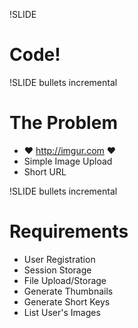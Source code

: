 !SLIDE

# Code!

!SLIDE bullets incremental

# The Problem

* ♥ <http://imgur.com> ♥
* Simple Image Upload
* Short URL

!SLIDE bullets incremental

# Requirements

* User Registration
* Session Storage
* File Upload/Storage
* Generate Thumbnails
* Generate Short Keys
* List User's Images
